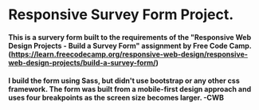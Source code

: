 # Responsive Survey Form Project.


#### This is a survery form built to the requirements of the "Responsive Web Design Projects - Build a Survey Form" assignment by Free Code Camp.(https://learn.freecodecamp.org/responsive-web-design/responsive-web-design-projects/build-a-survey-form/)


#### I build the form using Sass, but didn't use bootstrap or any other css framework. The form was built from a mobile-first design approach and uses four breakpoints as the screen size becomes larger. -CWB


